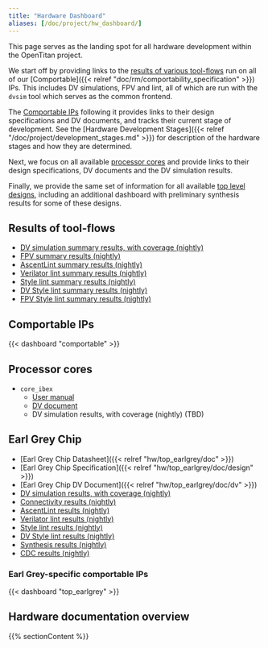 ```yaml
---
title: "Hardware Dashboard"
aliases: [/doc/project/hw_dashboard/]
---
```


This page serves as the landing spot for all hardware development within the OpenTitan project.

We start off by providing links to the [results of various tool-flows](#results-of-toolflows) run on all of our [Comportable]({{< relref "doc/rm/comportability_specification" >}}) IPs.
This includes DV simulations, FPV and lint, all of which are run with the `dvsim` tool which serves as the common frontend.

The [Comportable IPs](#comportable-ips) following it provides links to their design specifications and DV documents, and tracks their current stage of development.
See the [Hardware Development Stages]({{< relref "/doc/project/development_stages.md" >}}) for description of the hardware stages and how they are determined.

Next, we focus on all available [processor cores](#processor-cores) and provide links to their design specifications, DV documents and the DV simulation results.

Finally, we provide the same set of information for all available [top level designs](#top-level-designs), including an additional dashboard with preliminary synthesis results for some of these designs.


## Results of tool-flows

* [DV simulation summary results, with coverage (nightly)](https://reports.opentitan.org/hw/top_earlgrey/dv/summary.html)
* [FPV summary results (nightly)](https://reports.opentitan.org/hw/top_earlgrey/formal/summary.html)
* [AscentLint summary results (nightly)](https://reports.opentitan.org/hw/top_earlgrey/lint/ascentlint/summary.html)
* [Verilator lint summary results (nightly)](https://reports.opentitan.org/hw/top_earlgrey/lint/verilator/summary.html)
* [Style lint summary results (nightly)](https://reports.opentitan.org/hw/top_earlgrey/lint/veriblelint/summary.html)
* [DV Style lint summary results (nightly)](https://reports.opentitan.org/hw/top_earlgrey/dv/lint/veriblelint/summary.html)
* [FPV Style lint summary results (nightly)](https://reports.opentitan.org/hw/top_earlgrey/fpv/lint/veriblelint/summary.html)

## Comportable IPs

{{< dashboard "comportable" >}}

## Processor cores

* `core_ibex`
  * [User manual](https://ibex-core.readthedocs.io/en/latest)
  * [DV document](https://ibex-core.readthedocs.io/en/latest/03_reference/verification.html)
  * DV simulation results, with coverage (nightly) (TBD)

## Earl Grey Chip

* [Earl Grey Chip Datasheet]({{< relref "hw/top_earlgrey/doc" >}})
* [Earl Grey Chip Specification]({{< relref "hw/top_earlgrey/doc/design" >}})
* [Earl Grey Chip DV Document]({{< relref "hw/top_earlgrey/doc/dv" >}})
* [DV simulation results, with coverage (nightly)](https://reports.opentitan.org/hw/top_earlgrey/dv/latest/results.html)
* [Connectivity results (nightly)](https://reports.opentitan.org/hw/top_earlgrey/conn/jaspergold/latest/results.html)
* [AscentLint results (nightly)](https://reports.opentitan.org/hw/top_earlgrey/lint/ascentlint/latest/results.html)
* [Verilator lint results (nightly)](https://reports.opentitan.org/hw/top_earlgrey/lint/verilator/latest/results.html)
* [Style lint results (nightly)](https://reports.opentitan.org/hw/top_earlgrey/lint/veriblelint/latest/results.html)
* [DV Style lint results (nightly)](https://reports.opentitan.org/hw/top_earlgrey/dv/lint/veriblelint/latest/results.html)
* [Synthesis results (nightly)](https://reports.opentitan.org/hw/top_earlgrey/syn/latest/results.html)
* [CDC results (nightly)](https://reports.opentitan.org/hw/top_earlgrey/cdc/latest/results.html)

### Earl Grey-specific comportable IPs

{{< dashboard "top_earlgrey" >}}

## Hardware documentation overview

{{% sectionContent %}}

